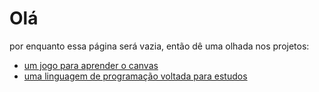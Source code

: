 
# Olá

por enquanto essa página será vazia, então dê uma olhada nos projetos:

* [um jogo para aprender o canvas](https://cristiandg.github.io/joogo/ )
* [uma linguagem de programação voltada para estudos](HueBr/)

